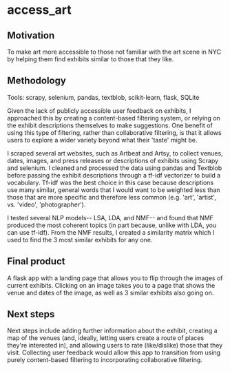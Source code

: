 # access_art
<h2> Motivation </h2> 
To make art more accessible to those not familiar with the art scene in NYC by helping them find exhibits similar to those that they like.

<h2> Methodology </h2>    

Tools: scrapy, selenium, pandas, textblob, scikit-learn, flask, SQLite    

Given the lack of publicly accessible user feedback on exhibits, I approached this by creating a content-based filtering system, or relying on the exhibit descriptions themselves to make suggestions. One benefit of using this type of filtering, rather than collaborative filtering, is that it allows users to explore a wider variety beyond what their 'taste' might be.     

I scraped several art websites, such as Artbeat and Artsy, to collect venues, dates, images, and press releases or descriptions of exhibits using Scrapy and selenium. I cleaned and processed the data using pandas and Textblob before passing the exhibit descriptions through a tf-idf vectorizer to build a vocabulary. Tf-idf was the best choice in this case because descriptions use many similar, general words that I would want to be weighted less than those that are more specific and therefore less common (e.g. 'art', 'artist', vs. 'video', 'photographer').    

I tested several NLP models-- LSA, LDA, and NMF-- and found that NMF produced the most coherent topics (in part because, unlike with LDA, you can use tf-idf). From the NMF results, I created a similarity matrix which I used to find the 3 most similar exhibits for any one.    

<h2> Final product </h2> 
A flask app with a landing page that allows you to flip through the images of current exhibits. Clicking on an image takes you to a page that shows the venue and dates of the image, as well as 3 similar exhibits also going on.     

<h2> Next steps </h2> 
Next steps include adding further information about the exhibit, creating a map of the venues (and, ideally, letting users create a route of places they're interested in), and allowing users to rate (like/dislike) those that they visit. Collecting user feedback would allow this app to transition from using purely content-based filtering to incorporating collaborative filtering.     
